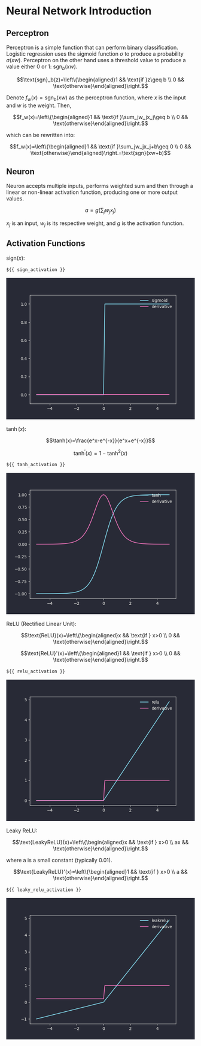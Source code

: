 # Neural Network Introduction

## Perceptron
Perceptron is a simple function that can perform binary classification. Logistic regression uses the sigmoid function $\sigma$ to produce a probability $\sigma(xw)$. Perceptron on the other hand uses a threshold value to produce a value either 0 or 1: $\text{sgn}_b(xw)$.

$$\text{sgn}_b(z)=\left\{\begin{aligned}1 && \text{if }z\geq b \\
0 && \text{otherwise}\end{aligned}\right.$$

Denote $f_w(x)=\text{sgn}_b(xw)$ as the perceptron function, where $x$ is the input and $w$ is the weight. Then,

$$f_w(x)=\left\{\begin{aligned}1 && \text{if }\sum_jw_jx_j\geq b \\
0 && \text{otherwise}\end{aligned}\right.$$

which can be rewritten into:

$$f_w(x)=\left\{\begin{aligned}1 && \text{if }\sum_jw_jx_j+b\geq 0 \\
0 && \text{otherwise}\end{aligned}\right.=\text{sgn}(xw+b)$$

## Neuron
Neuron accepts multiple inputs, performs weighted sum and then through a linear or non-linear activation function, producing one or more output values.

$$a=g\left(\sum_jw_jx_j\right)$$

$x_j$ is an input, $w_j$ is its respective weight, and $g$ is the activation function.

## Activation Functions

$\text{sign}(x)$:

```python
${{ sign_activation }}
```

![](../assets/sign_activation.png)

$\tanh(x)$:

$$\tanh(x)=\frac{e^x-e^{-x}}{e^x+e^{-x}}$$

$$\tanh^\prime(x)=1-\tanh^2(x)$$

```python
${{ tanh_activation }}
```

![](../assets/tanh_activation.png)

ReLU (Rectified Linear Unit):

$$\text{ReLU}(x)=\left\{\begin{aligned}x && \text{if } x>0 \\
0 && \text{otherwise}\end{aligned}\right.$$

$$\text{ReLU}'(x)=\left\{\begin{aligned}1 && \text{if } x>0 \\
0 && \text{otherwise}\end{aligned}\right.$$

```python
${{ relu_activation }}
```

![](../assets/relu_activation.png)

Leaky ReLU:

$$\text{LeakyReLU}(x)=\left\{\begin{aligned}x && \text{if } x>0 \\
ax && \text{otherwise}\end{aligned}\right.$$

where a is a small constant (typically 0.01).

$$\text{LeakyReLU}'(x)=\left\{\begin{aligned}1 && \text{if } x>0 \\
a && \text{otherwise}\end{aligned}\right.$$

```python
${{ leaky_relu_activation }}
```

![](../assets/leaky_relu_activation.png)
